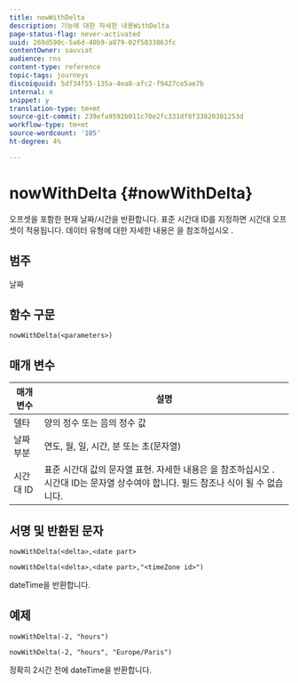 ```yaml
---
title: nowWithDelta
description: 기능에 대한 자세한 내용WithDelta
page-status-flag: never-activated
uuid: 269d590c-5a6d-40b9-a879-02f5033863fc
contentOwner: sauviat
audience: rns
content-type: reference
topic-tags: journeys
discoiquuid: 5df34f55-135a-4ea8-afc2-f9427ce5ae7b
internal: n
snippet: y
translation-type: tm+mt
source-git-commit: 239efa9592b011c70e2fc331df8f33820301253d
workflow-type: tm+mt
source-wordcount: '105'
ht-degree: 4%

---
```



# nowWithDelta {#nowWithDelta}

오프셋을 포함한 현재 날짜/시간을 반환합니다. 표준 시간대 ID를 지정하면 시간대 오프셋이 적용됩니다. 데이터 유형에 대한 자세한 내용은 을 참조하십시오 [](../expression/data-types.md).

## 범주

날짜

## 함수 구문

`nowWithDelta(<parameters>)`

## 매개 변수

| 매개 변수 | 설명 |
|--- |--- |
| 델타 | 양의 정수 또는 음의 정수 값 |
| 날짜 부분 | 연도, 월, 일, 시간, 분 또는 초(문자열) |
| 시간대 ID | 표준 시간대 값의 문자열 표현. 자세한 내용은 을 참조하십시오 [](../expression/data-types.md). 시간대 ID는 문자열 상수여야 합니다. 필드 참조나 식이 될 수 없습니다. |

## 서명 및 반환된 문자

`nowWithDelta(<delta>,<date part>`

`nowWithDelta(<delta>,<date part>,"<timeZone id>")`

dateTime을 반환합니다.

## 예제

`nowWithDelta(-2, "hours")`

`nowWithDelta(-2, "hours", "Europe/Paris")`

정확히 2시간 전에 dateTime을 반환합니다.
